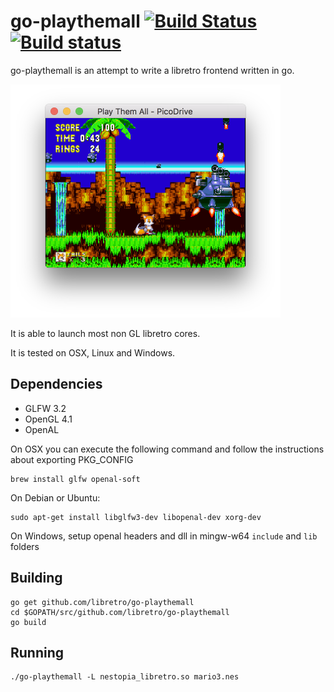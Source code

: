 # go-playthemall [![Build Status](https://travis-ci.org/libretro/go-playthemall.svg?branch=master)](https://travis-ci.org/libretro/go-playthemall) [![Build status](https://ci.appveyor.com/api/projects/status/dndcl5m1pepnhbdk?svg=true)](https://ci.appveyor.com/project/libretro/go-playthemall-tfah4)

go-playthemall is an attempt to write a libretro frontend written in go.

<img src="assets/illustration.png" height="373" />

It is able to launch most non GL libretro cores.

It is tested on OSX, Linux and Windows.

## Dependencies

 * GLFW 3.2
 * OpenGL 4.1
 * OpenAL

On OSX you can execute the following command and follow the instructions about exporting PKG_CONFIG

    brew install glfw openal-soft

On Debian or Ubuntu:

    sudo apt-get install libglfw3-dev libopenal-dev xorg-dev

On Windows, setup openal headers and dll in mingw-w64 `include` and `lib` folders

## Building

    go get github.com/libretro/go-playthemall
    cd $GOPATH/src/github.com/libretro/go-playthemall
    go build

## Running

    ./go-playthemall -L nestopia_libretro.so mario3.nes
